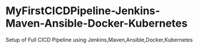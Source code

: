 # MyFirstCICDPipeline-Jenkins-Maven-Ansible-Docker-Kubernetes
Setup of Full CICD Pipeline using Jenkins,Maven,Ansible,Docker,Kubernetes
